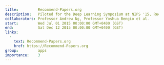 ```yaml
---
title:         Recommend-Papers.org
description:   Piloted for the Deep Learning Symposium at NIPS '15, Recommend-Papers was built in order to facilitate discussion of the most recent deep learning breakthroughs and explore an alternative mechanism for selecting presentations. In order to let the broader research community (including the authors of research papers) contribute to the discussion, Recommend-Papers allowed members to post papers and comment on them, and PC members to hold private discussions.
collaborators: Professor Andrew Ng, Professor Yoshua Bengio et al.
start:         Wed Jul 01 2015 00:00:00 GMT+0400 (GST)
end:           Sat Dec 12 2015 00:00:00 GMT+0400 (GST)
links: 
  - 
    text: Recommend-Papers.org
    href: https://Recommend-Papers.org
group:         apps
importance:    3
---
```

